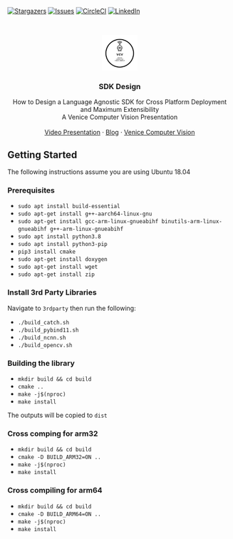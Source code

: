 [![Stargazers][stars-shield]][stars-url]
[![Issues][issues-shield]][issues-url]
[![CircleCI](https://circleci.com/gh/cyrusbehr/sdk_design.svg?style=shield)](https://circleci.com/gh/cyrusbehr/sdk_design)
[![LinkedIn][linkedin-shield]][linkedin-url]



<!-- PROJECT LOGO -->
<br />
<p align="center">
  <a href="https://github.com/github_username/repo_name">
    <img src="images/logo.png" alt="Logo" width="80" height="80">
  </a>

  <h3 align="center">SDK Design</h3>

  <p align="center">
    How to Design a Language Agnostic SDK for Cross Platform Deployment and Maximum Extensibility
    <br />
    A Venice Computer Vision Presentation
    <br />
    <br />
    <a href="https://www.youtube.com/watch?v=R4KH2V5pTLI&feature=youtu.be">Video Presentation</a>
    ·
    <a href="https://medium.com/@cyrus.behroozi">Blog</a>
    ·
    <a href="https://venicecomputervision.com/">Venice Computer Vision</a>
  </p>
</p>


## Getting Started
The following instructions assume you are using Ubuntu 18.04

### Prerequisites
- `sudo apt install build-essential`
- `sudo apt-get install g++-aarch64-linux-gnu`
- `sudo apt-get install gcc-arm-linux-gnueabihf binutils-arm-linux-gnueabihf g++-arm-linux-gnueabihf`
- `sudo apt install python3.8`
- `sudo apt install python3-pip`
- `pip3 install cmake`
- `sudo apt-get install doxygen`
- `sudo apt-get install wget`
- `sudo apt-get install zip`

### Install 3rd Party Libraries
Navigate to `3rdparty` then run the following:
- `./build_catch.sh`
- `./build_pybind11.sh`
- `./build_ncnn.sh`
- `./build_opencv.sh`

### Building the library
- `mkdir build && cd build`
- `cmake ..`
- `make -j$(nproc)`
- `make install`

The outputs will be copied to `dist`

### Cross comping for arm32
- `mkdir build && cd build`
- `cmake -D BUILD_ARM32=ON ..`
- `make -j$(nproc)`
- `make install`

### Cross compiling for arm64
- `mkdir build && cd build`
- `cmake -D BUILD_ARM64=ON ..`
- `make -j$(nproc)`
- `make install`


<!-- MARKDOWN LINKS & IMAGES -->
<!-- https://www.markdownguide.org/basic-syntax/#reference-style-links -->
[stars-shield]: https://img.shields.io/github/stars/cyrusbehr/sdk_design.svg?style=flat-square
[stars-url]: https://github.com/cyrusbehr/sdk_design/stargazers
[issues-shield]: https://img.shields.io/github/issues/cyrusbehr/sdk_design.svg?style=flat-square
[issues-url]: https://github.com/cyrusbehr/sdk_design/issues
[linkedin-shield]: https://img.shields.io/badge/-LinkedIn-black.svg?style=flat-square&logo=linkedin&colorB=555
[linkedin-url]: https://linkedin.com/in/cyrus-behroozi/
